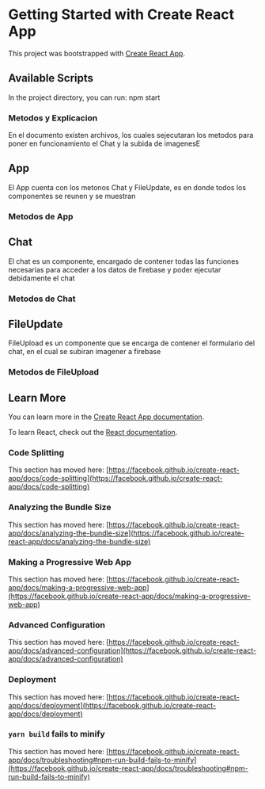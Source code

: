 # Getting Started with Create React App

This project was bootstrapped with [Create React App](https://github.com/facebook/create-react-app).

## Available Scripts

In the project directory, you can run:
npm start

### Metodos y Explicacion

En el documento existen archivos, los cuales sejecutaran los metodos para poner en funcionamiento el Chat y la subida de imagenesE

## App

El App cuenta con los metonos Chat y FileUpdate, es en donde todos los componentes se reunen y se muestran

### Metodos de App

## Chat

El chat es un componente, encargado de contener todas las funciones necesarias para acceder a los datos de firebase y poder ejecutar debidamente el chat

### Metodos de Chat

## FileUpdate

FileUpload es un componente que se encarga de contener el formulario del chat, en el cual se subiran imagener a firebase

### Metodos de FileUpload


## Learn More

You can learn more in the [Create React App documentation](https://facebook.github.io/create-react-app/docs/getting-started).

To learn React, check out the [React documentation](https://reactjs.org/).

### Code Splitting

This section has moved here: [https://facebook.github.io/create-react-app/docs/code-splitting](https://facebook.github.io/create-react-app/docs/code-splitting)

### Analyzing the Bundle Size

This section has moved here: [https://facebook.github.io/create-react-app/docs/analyzing-the-bundle-size](https://facebook.github.io/create-react-app/docs/analyzing-the-bundle-size)

### Making a Progressive Web App

This section has moved here: [https://facebook.github.io/create-react-app/docs/making-a-progressive-web-app](https://facebook.github.io/create-react-app/docs/making-a-progressive-web-app)

### Advanced Configuration

This section has moved here: [https://facebook.github.io/create-react-app/docs/advanced-configuration](https://facebook.github.io/create-react-app/docs/advanced-configuration)

### Deployment

This section has moved here: [https://facebook.github.io/create-react-app/docs/deployment](https://facebook.github.io/create-react-app/docs/deployment)

### `yarn build` fails to minify

This section has moved here: [https://facebook.github.io/create-react-app/docs/troubleshooting#npm-run-build-fails-to-minify](https://facebook.github.io/create-react-app/docs/troubleshooting#npm-run-build-fails-to-minify)
